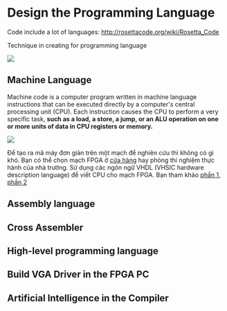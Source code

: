 # Design the Programming Language
Code include a lot of languages: http://rosettacode.org/wiki/Rosetta_Code

Technique in creating for programming language

![](https://www.concettolabs.com/blog/wp-content/uploads/2017/07/Web-Development-Frameworks.png)

## Machine Language
Machine code is a computer program written in machine language instructions that can be executed directly by a computer's central processing unit (CPU). Each instruction causes the CPU to perform a very specific task, **such as a load, a store, a jump, or an ALU operation on one or more units of data in CPU registers or memory.**

![](http://i.imgur.com/9AWZHe2.jpg)

Để tạo ra mã máy đơn giản trên một mạch để nghiên cứu thì không có gì khó. Bạn có thể chọn mạch FPGA ở [cửa hàng](https://www.amazon.com/slp/fpga-boards/ef66a6u55eou46p) hay phòng thí nghiệm thực hành của nhà trường. Sử dụng các ngôn ngữ VHDL (VHSIC hardware description language) để viết CPU cho mạch FPGA. Bạn tham khảo [phần 1](http://labs.domipheus.com/blog/designing-a-cpu-in-vhdl-part-1-rationale-tools-method/), [phần 2](http://labs.domipheus.com/blog/designing-a-cpu-in-vhdl-part-2-xilinx-ise-suite-register-file-testing/)

## Assembly language
## Cross Assembler
## High-level programming language
## Build VGA Driver in the FPGA PC 
## Artificial Intelligence in the Compiler

